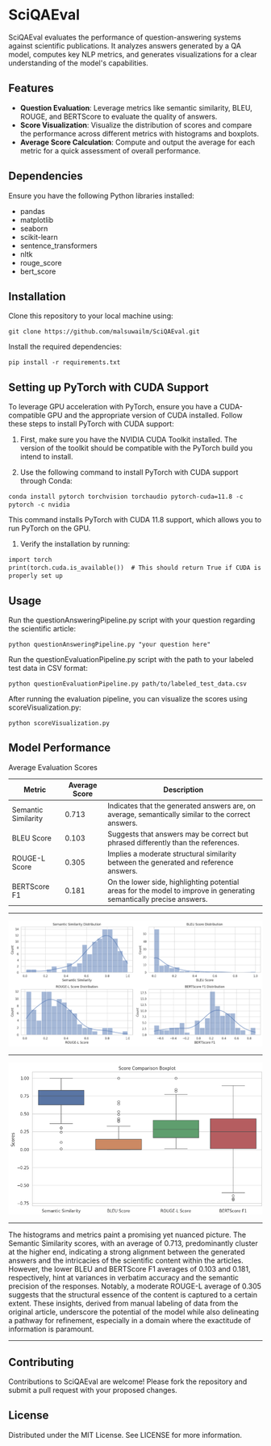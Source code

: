 # SciQAEval

SciQAEval evaluates the performance of question-answering systems against scientific publications. It analyzes answers generated by a QA model, computes key NLP metrics, and generates visualizations for a clear understanding of the model's capabilities.

## Features

- **Question Evaluation**: Leverage metrics like semantic similarity, BLEU, ROUGE, and BERTScore to evaluate the quality of answers.
- **Score Visualization**: Visualize the distribution of scores and compare the performance across different metrics with histograms and boxplots.
- **Average Score Calculation**: Compute and output the average for each metric for a quick assessment of overall performance.

## Dependencies

Ensure you have the following Python libraries installed:

- pandas
- matplotlib
- seaborn
- scikit-learn
- sentence_transformers
- nltk
- rouge_score
- bert_score

## Installation

Clone this repository to your local machine using:

```
git clone https://github.com/malsuwailm/SciQAEval.git
```

Install the required dependencies:

```
pip install -r requirements.txt
```

## Setting up PyTorch with CUDA Support

To leverage GPU acceleration with PyTorch, ensure you have a CUDA-compatible GPU and the appropriate version of CUDA installed. Follow these steps to install PyTorch with CUDA support:

1. First, make sure you have the NVIDIA CUDA Toolkit installed. The version of the toolkit should be compatible with the PyTorch build you intend to install.

2. Use the following command to install PyTorch with CUDA support through Conda:

```
conda install pytorch torchvision torchaudio pytorch-cuda=11.8 -c pytorch -c nvidia
```

This command installs PyTorch with CUDA 11.8 support, which allows you to run PyTorch on the GPU.

1. Verify the installation by running:

```
import torch
print(torch.cuda.is_available())  # This should return True if CUDA is properly set up
```

## Usage

Run the questionAnsweringPipeline.py script with your question regarding the scientific article:

```
python questionAnsweringPipeline.py "your question here"
```

Run the questionEvaluationPipeline.py script with the path to your labeled test data in CSV format:

```
python questionEvaluationPipeline.py path/to/labeled_test_data.csv
```

After running the evaluation pipeline, you can visualize the scores using scoreVisualization.py:

```
python scoreVisualization.py
```

## Model Performance

Average Evaluation Scores

| Metric                    | Average Score | Description |
|---------------------------|---------------|-------------|
| Semantic Similarity       | 0.713         | Indicates that the generated answers are, on average, semantically similar to the correct answers. |
| BLEU Score                | 0.103         | Suggests that answers may be correct but phrased differently than the references. |
| ROUGE-L Score             | 0.305         | Implies a moderate structural similarity between the generated and reference answers. |
| BERTScore F1              | 0.181         | On the lower side, highlighting potential areas for the model to improve in generating semantically precise answers. |

---
![Histograms](https://github.com/malsuwailm/SciQAEval/blob/main/visualizations/bars.png)

---

![BoxPlot](https://github.com/malsuwailm/SciQAEval/blob/main/visualizations/boxplot.png)

---

The histograms and metrics paint a promising yet nuanced picture. The Semantic Similarity scores, with an average of 0.713, predominantly cluster at the higher end, indicating a strong alignment between the generated answers and the intricacies of the scientific content within the articles. However, the lower BLEU and BERTScore F1 averages of 0.103 and 0.181, respectively, hint at variances in verbatim accuracy and the semantic precision of the responses. Notably, a moderate ROUGE-L average of 0.305 suggests that the structural essence of the content is captured to a certain extent. These insights, derived from manual labeling of data from the original article, underscore the potential of the model while also delineating a pathway for refinement, especially in a domain where the exactitude of information is paramount.

---

## Contributing

Contributions to SciQAEval are welcome! Please fork the repository and submit a pull request with your proposed changes.

## License

Distributed under the MIT License. See LICENSE for more information.

